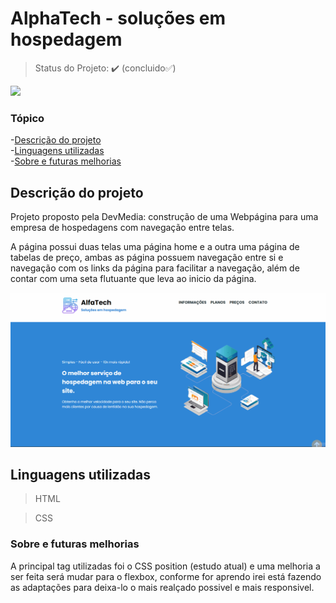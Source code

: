 # AlphaTech - soluções em hospedagem
> Status do Projeto: ✔️ (concluido✅)

<img src="./animations/anm_alphatec-1.gif">

### Tópico
-[Descrição do projeto](#descrição-do-projeto)<br>
-[Linguagens utilizadas](#liguagens-utilizadas)<br>
-[Sobre e futuras melhorias](#sobre-e-futuras-melhorias)

## Descrição do projeto
<p>Projeto proposto pela DevMedia: construção de uma Webpágina para uma empresa de hospedagens com navegação entre telas.</p>
<p>A página possui duas telas uma página home e a outra uma página de tabelas de preço, ambas as página possuem navegação entre si e navegação com os links da página para facilitar a navegação, além de contar com uma seta flutuante que leva ao inicio da página. </p>
<img src="./animations/anm_alphatec-2.gif">

## Linguagens utilizadas
>HTML

>CSS

### Sobre e futuras melhorias
<p>A principal tag utilizadas foi o CSS position (estudo atual) e uma melhoria a ser feita será mudar para o flexbox, conforme for aprendo irei está fazendo as adaptações para deixa-lo o mais realçado possivel e mais responsivel.</p>

